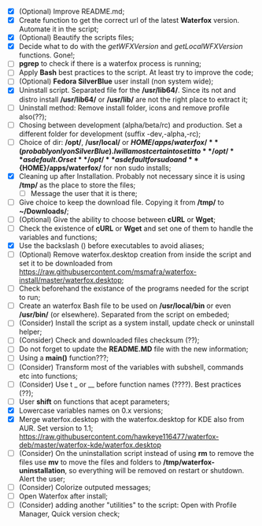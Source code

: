 - [X] \(Optional) Improve README.md;
- [X] Create function to get the correct url of the latest **Waterfox** version. Automate it in the script;
- [X] \(Optional) Beautify the scripts files;
- [X] Decide what to do with the *getWFXVersion* and *getLocalWFXVersion* functions. Gone!;
- [ ] **pgrep** to check if there is a waterfox process is running;
- [ ] Apply **Bash** best practices to the script. At least try to improve the code;
- [ ] \(Optional) **Fedora SilverBlue** user install (non system wide);
- [X] Uninstall script. Separated file for the **/usr/lib64/**. Since its not and distro install **/usr/lib64/** or **/usr/lib/** are not the right place to extract it;
- [ ] Uninstall method: Remove install folder, icons and remove profile also(??);
- [ ] Chosing between development (alpha/beta/rc) and production. Set a different folder for development (suffix -dev,-alpha,-rc);
- [ ] Choice of dir: **/opt/**, **/usr/local/** or **${HOME}/apps/waterfox/** (probably only on SilverBlue). I will amost certain to set it to **/opt/** as default. Or set **/opt/** as default for sudo and **${HOME}/apps/waterfox/** for non sudo installs;
- [x] Cleaning up after Installation. Probably not necessary since it is using **/tmp/** as the place to store the files;
	- [ ] Message the user that it is there;
- [ ] Give choice to keep the download file. Copying it from **/tmp/** to **~/Downloads/**;
- [ ] \(Optional) Give the ability to choose between **cURL** or **Wget**;
- [ ] Check the existence of **cURL** or **Wget** and set one of them to handle the variables and functions;
- [x] Use the backslash (\) before executables to avoid aliases;
- [ ] \(Optional) Remove waterfox.desktop creation from inside the script and set it to be downloaded from  
https://raw.githubusercontent.com/msmafra/waterfox-install/master/waterfox.desktop;
- [ ] Check beforehand the existance of the programs needed for the script to run;
- [ ] Create an waterfox Bash file to be used on **/usr/local/bin** or even **/usr/bin/** (or elsewhere). Separated from the script on embeded;
- [ ] \(Consider) Install the script as a system install, update check or uninstall helper;
- [ ] \(Consider) Check and downloaded files checksum (??);
- [ ] Do not forget to update the **README.MD** file with the new information;
- [ ] Using a **main()** function???;
- [ ] \(Consider) Transform most of the variables with subshell, commands etc into functions;
- [ ] \(Consider) Use t _ or __ before function names (????). Best practices (??);
- [ ] User **shift** on functions that acept parameters;
- [x] Lowercase variables names on 0.x versions;
- [x] Merge waterfox.desktop with the waterfox.desktop for KDE also from AUR. Set version to 1.1;  
https://raw.githubusercontent.com/hawkeye116477/waterfox-deb/master/waterfox-kde/waterfox.desktop
- [ ] \(Consider) On the uninstallation script instead of using **rm** to remove the files use **mv** to move the files and folders to **/tmp/waterfox-uninstallation**, so everything will be removed on restart or shutdown. Alert the user;
- [ ] \(Consider) Colorize outputed messages;
- [ ] Open Waterfox after install;
- [ ] \(Consider) adding another "utilities" to the script: Open with Profile Manager, Quick version check;

